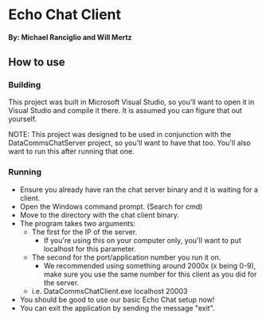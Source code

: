 # Echo Chat Client
#### By: Michael Ranciglio and Will Mertz

## How to use
### Building
This project was built in Microsoft Visual Studio, so you'll want to open it in
Visual Studio and compile it there. It is assumed you can figure that out
yourself.

NOTE: This project was designed to be used in conjunction with the
DataCommsChatServer project, so you'll want to have that too. You'll also want
to run this after running that one.

### Running
* Ensure you already have ran the chat server binary and it is waiting for a
client.
* Open the Windows command prompt. (Search for cmd)
* Move to the directory with the chat client binary.
* The program takes two arguments:
	* The first for the IP of the server.
		* If you're using this on your computer only, you'll want to put
		localhost for this parameter.
	* The second for the port/application number you run it on.
		* We recommended using something around 2000x (x being 0-9), make sure
		you use the same number for this client as you did for the server.
	* i.e. DataCommsChatClient.exe localhost 20003
* You should be good to use our basic Echo Chat setup now!
* You can exit the application by sending the message "exit".
